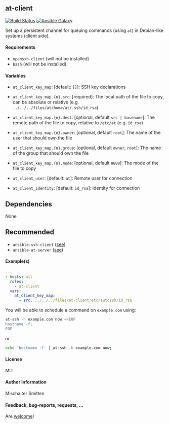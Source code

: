 ## at-client

[![Build Status](https://travis-ci.org/Oefenweb/ansible-at-client.svg?branch=master)](https://travis-ci.org/Oefenweb/ansible-at-client) [![Ansible Galaxy](http://img.shields.io/badge/ansible--galaxy-at--client-blue.svg)](https://galaxy.ansible.com/Oefenweb/at-client/)

Set up a persistent channel for queuing commands (using `at`) in Debian-like systems (client side).

#### Requirements

* `openssh-client` (will not be installed)
* `bash` (will not be installed)

#### Variables

* `at_client_key_map`: [default: `[]`]: SSH key declarations
* `at_client_key_map.{n}.src`: [required]: The local path of the file to copy, can be absolute or relative (e.g. `../../../files/at/home/at/.ssh/id_rsa`)
* `at_client_key_map.{n}.dest`: [optional, default `src | basename`]: The remote path of the file to copy, relative to `/etc/at` (e.g. `id_rsa`)
* `at_client_key_map.{n}.owner`: [optional, default `root`]: The name of the user that should own the file
* `at_client_key_map.{n}.group`: [optional, default `owner`, `root`]: The name of the group that should own the file
* `at_client_key_map.{n}.mode`: [optional, default `0600`]: The mode of the file to copy

* `at_client_user`: [default: `at`]: Remote user for connection
* `at_client_identity`: [default: `id_rsa`]: Identity for connection

## Dependencies

None

## Recommended

* `ansible-ssh-client` ([see](https://github.com/Oefenweb/ansible-ssh-client))
* `ansible-at-server` ([see](https://github.com/Oefenweb/ansible-at-server))

#### Example(s)

```yaml
---
- hosts: all
  roles:
    - at-client
  vars:
    at_client_key_map:
      - src: ../../../files/at-client/etc/autossh/id_rsa
```

You will be able to schedule a command on `example.com` using:

```bash
at-ssh -h example.com now <<EOF
hostname -f;
EOF
```

or

```bash
echo 'hostname -f' | at-ssh -h example.com now;
```

#### License

MIT

#### Author Information

Mischa ter Smitten

#### Feedback, bug-reports, requests, ...

Are [welcome](https://github.com/Oefenweb/ansible-at-client/issues)!
